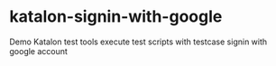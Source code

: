 # katalon-signin-with-google
Demo Katalon test tools execute test scripts with testcase signin with google account 
